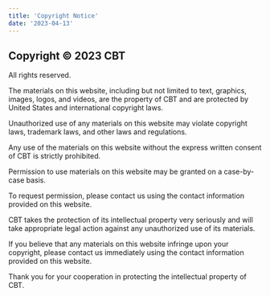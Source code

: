 ```yaml
---
title: 'Copyright Notice'
date: '2023-04-13'
---
```


## Copyright © 2023 CBT

All rights reserved.

The materials on this website, including but not limited to text, graphics, images, logos, and videos, are the property of CBT and are protected by United States and international copyright laws.

Unauthorized use of any materials on this website may violate copyright laws, trademark laws, and other laws and regulations.

Any use of the materials on this website without the express written consent of CBT is strictly prohibited.

Permission to use materials on this website may be granted on a case-by-case basis.

To request permission, please contact us using the contact information provided on this website.

CBT takes the protection of its intellectual property very seriously and will take appropriate legal action against any unauthorized use of its materials.

If you believe that any materials on this website infringe upon your copyright, please contact us immediately using the contact information provided on this website.

Thank you for your cooperation in protecting the intellectual property of CBT.